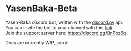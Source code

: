 # YasenBaka-Beta  
Yasen-Baka discord bot, written with the [discord.py](https://github.com/Rapptz/discord.py) api.  
You can invite the bot to your channel with this [link](https://discordapp.com/oauth2/authorize?client_id=243230010532560896&scope=bot&permissions=2146958463)  
Join the support server here: https://discord.gg/BnPbz6q  

Docs are currently WIP, sorry!
